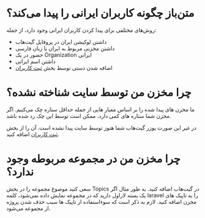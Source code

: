# متن‌باز چگونه کاربران ایرانی را پیدا می‌کند؟

روش‌های مختلفی برای پیدا کردن کاربران ایرانی وجود دارد، از جمله:

- داشتن لوکیشن ایران در پروفایل گیت‌هاب
- داشتن مخزنی مربوط به ایران یا زبان فارسی
- حضور در یک Organization ایرانی
- داشتن اسم ایرانی
- اضافه شدن دستی توسط بخش [ثبت کاربران](https://matnbaz.net/submit-user)
<!-- question-separator -->

# چرا مخزن من توسط سایت شناخته نشده؟

ما مخزن های پیدا شده را بر اساس معیار هایی از جمله حداقل ستاره چک می‌کنیم. اگر مخزن شما ستاره های کمی دارد، ممکن است توسط این چک رد شده باشد.

در غیر این صورت یوزر گیت‌هاب شما هنوز توسط سایت پیدا نشده است. آن را از بخش [ثبت کاربران](https://matnbaz.net/submit-user) اضافه کنید.

<!-- question-separator -->

# چرا مخزن من در مجموعه مربوطه وجود ندارد؟

سعی کنید موضوع مجموعه را در بخش Topics در گیت‌هاب اضافه کنید. به طور مثال اگر یک بسته لاراول دارید که در مجموعه نمایش داده نمی‌شود، کلمه laravel را به تاپیک های مخزن اضافه کنید. لازم به ذکر است که سوء‌استفاده از تاپیک ها سبب حذف شدن پروژه از مجموعه می‌شود.
